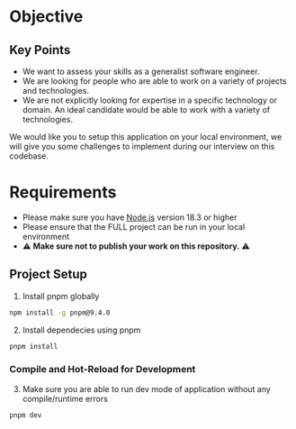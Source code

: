 # Objective

## Key Points

- We want to assess your skills as a generalist software engineer.
- We are looking for people who are able to work on a variety of projects and technologies.
- We are not explicitly looking for expertise in a specific technology or domain. An ideal candidate would be able to work with a variety of technologies.

We would like you to setup this application on your local environment, we will give you some challenges to implement during our interview on this codebase.

# Requirements

- Please make sure you have [Node.js](https://nodejs.org/) version 18.3 or higher
- Please ensure that the FULL project can be run in your local environment
- ⚠️ **Make sure not to publish your work on this repository.** ⚠️


## Project Setup
1. Install pnpm globally
```sh
npm install -g pnpm@9.4.0
```
2. Install dependecies using pnpm
```sh
pnpm install
```

### Compile and Hot-Reload for Development
3. Make sure you are able to run dev mode of application without any compile/runtime errors
```sh
pnpm dev
```
